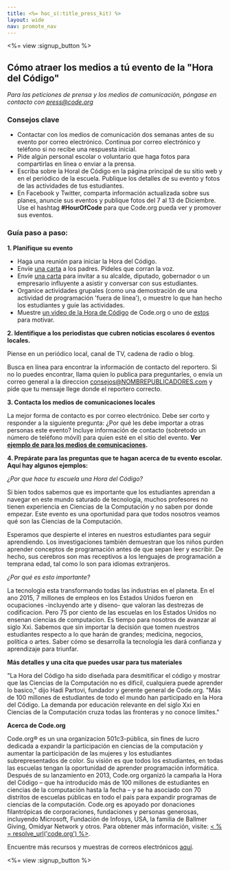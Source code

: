 ```yaml
---
title: <%= hoc_s(:title_press_kit) %>
layout: wide
nav: promote_nav
---
```

<%= view :signup_button %>

## Cómo atraer los medios a tú evento de la "Hora del Código"

*Para las peticiones de prensa y los medios de comunicación, póngase en contacto con <press@code.org>*

### Consejos clave

- Contactar con los medios de comunicación dos semanas antes de su evento por correo electrónico. Continua por correo electrónico y teléfono si no recibe una respuesta inicial.
- Pide algún personal escolar o voluntario que haga fotos para compartirlas en línea o enviar a la prensa.
- Escriba sobre la Horal de Código en la página principal de su sitio web y en el periódico de la escuela. Publique los detalles de su evento y fotos de las actividades de tus estudiantes.
- En Facebook y Twitter, comparta información actualizada sobre sus planes, anuncie sus eventos y publique fotos del 7 al 13 de Diciembre. Use el hashtag **#HourOfCode** para que Code.org pueda ver y promover sus eventos.

### Guía paso a paso:

**1. Planifique su evento**

- Haga una reunión para iniciar la Hora del Código.
- Envíe [una carta](<%= resolve_url('/promote/resources#sample-emails') %>) a los padres. Pídeles que corran la voz.
- Envíe [una carta](<%= resolve_url('/promote/resources#sample-emails') %>) para invitar a su alcalde, diputado, gobernador o un empresario influyente a asistir y conversar con sus estudiantes.
- Organice actividades grupales (como una demostración de una actividad de programación 'fuera de línea'), o muestre lo que han hecho los estudiantes y guíe las actividades.
- Muestre [un video de la Hora de Código](<%= resolve_url('/') %>) de Code.org o uno de [estos](<%= resolve_url('/promote/resources#videos') %>) para motivar.

**2. Identifique a los periodistas que cubren noticias escolares ó eventos locales.**

Piense en un periódico local, canal de TV, cadena de radio o blog.

Busca en línea para encontrar la información de contacto del reportero. Si no lo puedes encontrar, llama quien lo publica para preguntarles, o envía un correo general a la direccion consejos@NOMBREPUBLICADORES.com y pide que tu mensaje llege donde el reportero correcto.

**3. Contacta los medios de comunicaciones locales**

La mejor forma de contacto es por correo electrónico. Debe ser corto y responder a la siguiente pregunta: ¿Por qué les debe importar a otras personas este evento? Incluye información de contacto (sobretodo un número de teléfono móvil) para quien esté en el sitio del evento. **Ver [ejemplo de para los medios de comunicaciones](<%= resolve_url('/promote/resources#sample-emails') %>).**

**4. Prepárate para las preguntas que te hagan acerca de tu evento escolar. Aquí hay algunos ejemplos:**

*¿Por que hace tu escuela una Hora del Código?*

Si bien todos sabemos que es importante que los estudiantes aprendan a navegar en este mundo saturado de tecnología, muchos profesores no tienen experiencia en Ciencias de la Computación y no saben por donde empezar. Este evento es una oportunidad para que todos nosotros veamos qué son las Ciencias de la Computación.

Esperamos que despierte el interes en nuestros estudiantes para seguir aprendiendo. Los investigaciones también demuestran que los niños purden aprender conceptos de programación antes de que sepan leer y escribir. De hecho, sus cerebros son mas receptivos a los lenguajes de programación a temprana edad, tal como lo son para idiomas extranjeros.

*¿Por qué es esto importante?*

La tecnologia esta transformando todas las industrias en el planeta. En el ano 2015, 7 millones de empleos en los Estados Unidos fueron en ocupaciones -incluyendo arte y diseno- que valoran las destrezas de codificacion. Pero 75 por ciento de las escuelas en los Estados Unidos no ensenan ciencias de computacion. Es tiempo para nosotros de avanzar al siglo Xxi. Sabemos que sin importar la decisión que tomen nuestros estudiantes respecto a lo que harán de grandes; medicina, negocios, política o artes. Saber cómo se desarrolla la tecnología les dará confianza y aprendizaje para triunfar.

**Más detalles y una cita que puedes usar para tus materiales**

"La Hora del Código ha sido diseñada para desmitificar el código y mostrar que las Ciencias de la Computación no es dificil, cualquiera puede aprender lo basico," dijo Hadi Partovi, fundador y gerente general de Code.org. "Más de 100 millones de estudiantes de todo el mundo han participado en la Hora del Código. La demanda por educación relevante en del siglo Xxi en Ciencias de la Computación cruza todas las fronteras y no conoce límites."

**Acerca de Code.org**

Code.org® es un una organizacion 501c3-pública, sin fines de lucro dedicada a expandir la participación en ciencias de la computación y aumentar la participación de las mujeres y los estudiantes subrepresentados de color. Su visión es que todos los estudiantes, en todas las escuelas tengan la oportunidad de aprender programación informática. Después de su lanzamiento en 2013, Code.org organizó la campaña la Hora del Código – que ha introducido más de 100 millones de estudiantes en ciencias de la computación hasta la fecha – y se ha asociado con 70 distritos de escuelas públicas en todo el país para expandir programas de ciencias de la computación. Code.org es apoyado por donaciones filantrópicas de corporaciones, fundaciones y personas generosas, incluyendo Microsoft, Fundación de Infosys, USA, la familia de Ballmer Giving, Omidyar Network y otros. Para obtener más información, visite: [ < % = resolve_url('code.org') %>](<%= resolve_url('https://code.org') %>).

  
Encuentre más recursos y muestras de correos electrónicos [aquí](<%= resolve_url('/promote') %>).

<%= view :signup_button %>